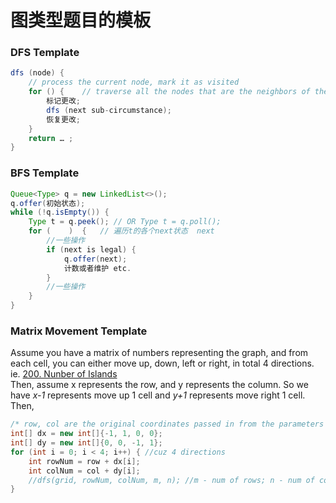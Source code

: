 # 图类型题目的模板

### DFS Template
```java
dfs (node) {
	// process the current node, mark it as visited
	for () {	// traverse all the nodes that are the neighbors of the current node
		标记更改;
		dfs (next sub-circumstance);
		恢复更改;
	}
	return … ;
}
```

### BFS Template
```java
Queue<Type> q = new LinkedList<>();
q.offer(初始状态);
while (!q.isEmpty()) {
	Type t = q.peek(); // OR Type t = q.poll();
	for (    )  {	// 遍历t的各个next状态  next
		//一些操作
		if (next is legal) {
			q.offer(next);
			计数或者维护 etc.
		}
		//一些操作	
	}
}
```

### Matrix Movement Template
Assume you have a matrix of numbers representing the graph, and from each cell, you can either move up, down, left or right, in total 4 directions.  
ie. [200. Nunber of Islands](https://leetcode.com/problems/number-of-islands/description/)  
Then, assume x represents the row, and y represents the column. So we have *x-1* represents move up 1 cell and *y+1* represents move right 1 cell. Then,
```java
/* row, col are the original coordinates passed in from the parameters */
int[] dx = new int[]{-1, 1, 0, 0};
int[] dy = new int[]{0, 0, -1, 1};
for (int i = 0; i < 4; i++) { //cuz 4 directions
	int rowNum = row + dx[i];
	int colNum = col + dy[i];
	//dfs(grid, rowNum, colNum, m, n); //m - num of rows; n - num of columns.
}
```

